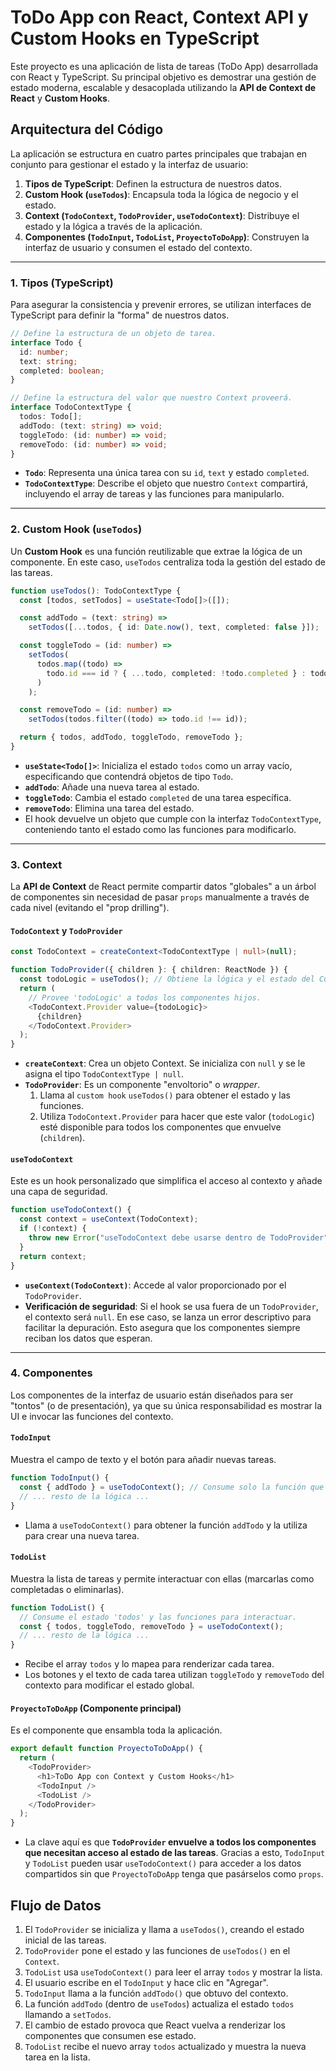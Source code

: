 # ToDo App con React, Context API y Custom Hooks en TypeScript

Este proyecto es una aplicación de lista de tareas (ToDo App) desarrollada con React y TypeScript. Su principal objetivo es demostrar una gestión de estado moderna, escalable y desacoplada utilizando la **API de Context de React** y **Custom Hooks**.

## Arquitectura del Código

La aplicación se estructura en cuatro partes principales que trabajan en conjunto para gestionar el estado y la interfaz de usuario:

1.  **Tipos de TypeScript**: Definen la estructura de nuestros datos.
2.  **Custom Hook (`useTodos`)**: Encapsula toda la lógica de negocio y el estado.
3.  **Context (`TodoContext`, `TodoProvider`, `useTodoContext`)**: Distribuye el estado y la lógica a través de la aplicación.
4.  **Componentes (`TodoInput`, `TodoList`, `ProyectoToDoApp`)**: Construyen la interfaz de usuario y consumen el estado del contexto.

---

### 1. Tipos (TypeScript)

Para asegurar la consistencia y prevenir errores, se utilizan interfaces de TypeScript para definir la "forma" de nuestros datos.

```typescript
// Define la estructura de un objeto de tarea.
interface Todo {
  id: number;
  text: string;
  completed: boolean;
}

// Define la estructura del valor que nuestro Context proveerá.
interface TodoContextType {
  todos: Todo[];
  addTodo: (text: string) => void;
  toggleTodo: (id: number) => void;
  removeTodo: (id: number) => void;
}
```

-   **`Todo`**: Representa una única tarea con su `id`, `text` y estado `completed`.
-   **`TodoContextType`**: Describe el objeto que nuestro `Context` compartirá, incluyendo el array de tareas y las funciones para manipularlo.

---

### 2. Custom Hook (`useTodos`)

Un **Custom Hook** es una función reutilizable que extrae la lógica de un componente. En este caso, `useTodos` centraliza toda la gestión del estado de las tareas.

```typescript
function useTodos(): TodoContextType {
  const [todos, setTodos] = useState<Todo[]>([]);

  const addTodo = (text: string) =>
    setTodos([...todos, { id: Date.now(), text, completed: false }]);

  const toggleTodo = (id: number) =>
    setTodos(
      todos.map((todo) =>
        todo.id === id ? { ...todo, completed: !todo.completed } : todo
      )
    );

  const removeTodo = (id: number) =>
    setTodos(todos.filter((todo) => todo.id !== id));

  return { todos, addTodo, toggleTodo, removeTodo };
}
```

-   **`useState<Todo[]>`**: Inicializa el estado `todos` como un array vacío, especificando que contendrá objetos de tipo `Todo`.
-   **`addTodo`**: Añade una nueva tarea al estado.
-   **`toggleTodo`**: Cambia el estado `completed` de una tarea específica.
-   **`removeTodo`**: Elimina una tarea del estado.
-   El hook devuelve un objeto que cumple con la interfaz `TodoContextType`, conteniendo tanto el estado como las funciones para modificarlo.

---

### 3. Context

La **API de Context** de React permite compartir datos "globales" a un árbol de componentes sin necesidad de pasar `props` manualmente a través de cada nivel (evitando el "prop drilling").

#### `TodoContext` y `TodoProvider`

```typescript
const TodoContext = createContext<TodoContextType | null>(null);

function TodoProvider({ children }: { children: ReactNode }) {
  const todoLogic = useTodos(); // Obtiene la lógica y el estado del Custom Hook.
  return (
    // Provee 'todoLogic' a todos los componentes hijos.
    <TodoContext.Provider value={todoLogic}>
      {children}
    </TodoContext.Provider>
  );
}
```

-   **`createContext`**: Crea un objeto Context. Se inicializa con `null` y se le asigna el tipo `TodoContextType | null`.
-   **`TodoProvider`**: Es un componente "envoltorio" o *wrapper*.
    1.  Llama al `custom hook` `useTodos()` para obtener el estado y las funciones.
    2.  Utiliza `TodoContext.Provider` para hacer que este valor (`todoLogic`) esté disponible para todos los componentes que envuelve (`children`).

#### `useTodoContext`

Este es un hook personalizado que simplifica el acceso al contexto y añade una capa de seguridad.

```typescript
function useTodoContext() {
  const context = useContext(TodoContext);
  if (!context) {
    throw new Error("useTodoContext debe usarse dentro de TodoProvider");
  }
  return context;
}
```

-   **`useContext(TodoContext)`**: Accede al valor proporcionado por el `TodoProvider`.
-   **Verificación de seguridad**: Si el hook se usa fuera de un `TodoProvider`, el contexto será `null`. En ese caso, se lanza un error descriptivo para facilitar la depuración. Esto asegura que los componentes siempre reciban los datos que esperan.

---

### 4. Componentes

Los componentes de la interfaz de usuario están diseñados para ser "tontos" (o de presentación), ya que su única responsabilidad es mostrar la UI e invocar las funciones del contexto.

#### `TodoInput`

Muestra el campo de texto y el botón para añadir nuevas tareas.

```typescript
function TodoInput() {
  const { addTodo } = useTodoContext(); // Consume solo la función que necesita.
  // ... resto de la lógica ...
}
```

-   Llama a `useTodoContext()` para obtener la función `addTodo` y la utiliza para crear una nueva tarea.

#### `TodoList`

Muestra la lista de tareas y permite interactuar con ellas (marcarlas como completadas o eliminarlas).

```typescript
function TodoList() {
  // Consume el estado 'todos' y las funciones para interactuar.
  const { todos, toggleTodo, removeTodo } = useTodoContext();
  // ... resto de la lógica ...
}
```

-   Recibe el array `todos` y lo mapea para renderizar cada tarea.
-   Los botones y el texto de cada tarea utilizan `toggleTodo` y `removeTodo` del contexto para modificar el estado global.

#### `ProyectoToDoApp` (Componente principal)

Es el componente que ensambla toda la aplicación.

```typescript
export default function ProyectoToDoApp() {
  return (
    <TodoProvider>
      <h1>ToDo App con Context y Custom Hooks</h1>
      <TodoInput />
      <TodoList />
    </TodoProvider>
  );
}
```

-   La clave aquí es que **`TodoProvider` envuelve a todos los componentes que necesitan acceso al estado de las tareas**. Gracias a esto, `TodoInput` y `TodoList` pueden usar `useTodoContext()` para acceder a los datos compartidos sin que `ProyectoToDoApp` tenga que pasárselos como `props`.

## Flujo de Datos

1.  El `TodoProvider` se inicializa y llama a `useTodos()`, creando el estado inicial de las tareas.
2.  `TodoProvider` pone el estado y las funciones de `useTodos()` en el `Context`.
3.  `TodoList` usa `useTodoContext()` para leer el array `todos` y mostrar la lista.
4.  El usuario escribe en el `TodoInput` y hace clic en "Agregar".
5.  `TodoInput` llama a la función `addTodo()` que obtuvo del contexto.
6.  La función `addTodo` (dentro de `useTodos`) actualiza el estado `todos` llamando a `setTodos`.
7.  El cambio de estado provoca que React vuelva a renderizar los componentes que consumen ese estado.
8.  `TodoList` recibe el nuevo array `todos` actualizado y muestra la nueva tarea en la lista.